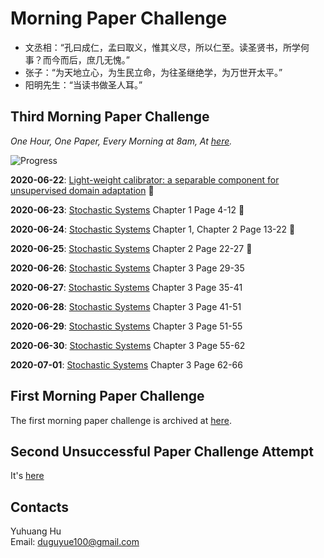 # Morning Paper Challenge

+ 文丞相：“孔曰成仁，孟曰取义，惟其义尽，所以仁至。读圣贤书，所学何事？而今而后，庶几无愧。”
+ 张子：“为天地立心，为生民立命，为往圣继绝学，为万世开太平。”
+ 阳明先生：“当读书做圣人耳。”

## Third Morning Paper Challenge

_One Hour, One Paper, Every Morning at 8am, At [here](https://www.google.ch/maps/place/%22Monte+Diggelmann%22+-+vantage+point+in+Irchelpark/@47.3933675,8.5491733,118m/data=!3m1!1e3!4m5!3m4!1s0x0:0x2cb79f95aa652fc3!8m2!3d47.3932358!4d8.5495728?hl=en)._

![Progress](https://progress-bar.dev/4/?scale=42&title=MPC&width=360&suffix=)

__2020-06-22__: [Light-weight calibrator: a separable component for unsupervised domain adaptation](http://openaccess.thecvf.com/content_CVPR_2020/papers/Ye_Light-weight_Calibrator_A_Separable_Component_for_Unsupervised_Domain_Adaptation_CVPR_2020_paper.pdf) :tada:

__2020-06-23__: [Stochastic Systems](https://ethz.ch/content/dam/ethz/special-interest/mavt/dynamic-systems-n-control/idsc-dam/Lectures/Stochastic-Systems/Script_Stochastic_Sytems.pdf) Chapter 1 Page 4-12 :tada:

__2020-06-24__: [Stochastic Systems](https://ethz.ch/content/dam/ethz/special-interest/mavt/dynamic-systems-n-control/idsc-dam/Lectures/Stochastic-Systems/Script_Stochastic_Sytems.pdf) Chapter 1, Chapter 2 Page 13-22 :tada:

__2020-06-25__: [Stochastic Systems](https://ethz.ch/content/dam/ethz/special-interest/mavt/dynamic-systems-n-control/idsc-dam/Lectures/Stochastic-Systems/Script_Stochastic_Sytems.pdf) Chapter 2 Page 22-27 :tada:

__2020-06-26__: [Stochastic Systems](https://ethz.ch/content/dam/ethz/special-interest/mavt/dynamic-systems-n-control/idsc-dam/Lectures/Stochastic-Systems/Script_Stochastic_Sytems.pdf) Chapter 3 Page 29-35

__2020-06-27__: [Stochastic Systems](https://ethz.ch/content/dam/ethz/special-interest/mavt/dynamic-systems-n-control/idsc-dam/Lectures/Stochastic-Systems/Script_Stochastic_Sytems.pdf) Chapter 3 Page 35-41

__2020-06-28__: [Stochastic Systems](https://ethz.ch/content/dam/ethz/special-interest/mavt/dynamic-systems-n-control/idsc-dam/Lectures/Stochastic-Systems/Script_Stochastic_Sytems.pdf) Chapter 3 Page 41-51

__2020-06-29__: [Stochastic Systems](https://ethz.ch/content/dam/ethz/special-interest/mavt/dynamic-systems-n-control/idsc-dam/Lectures/Stochastic-Systems/Script_Stochastic_Sytems.pdf) Chapter 3 Page 51-55

__2020-06-30__: [Stochastic Systems](https://ethz.ch/content/dam/ethz/special-interest/mavt/dynamic-systems-n-control/idsc-dam/Lectures/Stochastic-Systems/Script_Stochastic_Sytems.pdf) Chapter 3 Page 55-62

__2020-07-01__: [Stochastic Systems](https://ethz.ch/content/dam/ethz/special-interest/mavt/dynamic-systems-n-control/idsc-dam/Lectures/Stochastic-Systems/Script_Stochastic_Sytems.pdf) Chapter 3 Page 62-66


## First Morning Paper Challenge

The first morning paper challenge is archived at [here](./first-challenge.md).

## Second Unsuccessful Paper Challenge Attempt

It's [here](./second-unsuccessful-attempt.md)

## Contacts

Yuhuang Hu  
Email: duguyue100@gmail.com
